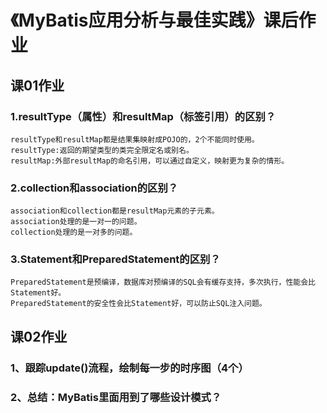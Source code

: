 # 《MyBatis应用分析与最佳实践》课后作业
## 课01作业
### 1.resultType（属性）和resultMap（标签引用）的区别？
    resultType和resultMap都是结果集映射成POJO的，2个不能同时使用。
    resultType:返回的期望类型的类完全限定名或别名。
    resultMap:外部resultMap的命名引用，可以通过自定义，映射更为复杂的情形。


### 2.collection和association的区别？
    association和collection都是resultMap元素的子元素。
    association处理的是一对一的问题。
    collection处理的是一对多的问题。
    

### 3.Statement和PreparedStatement的区别？
    PreparedStatement是预编译，数据库对预编译的SQL会有缓存支持，多次执行，性能会比Statement好。
    PreparedStatement的安全性会比Statement好，可以防止SQL注入问题。


## 课02作业
### 1、跟踪update()流程，绘制每一步的时序图（4个）


### 2、总结：MyBatis里面用到了哪些设计模式？
